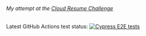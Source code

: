 ###### My attempt at the [Cloud Resume Challenge](https://cloudresumechallenge.dev/docs/the-challenge/aws/)

Latest GitHub Actions test status: [![Cypress E2E tests ](https://github.com/o-butt/CloudResumeChallengeFrontEnd/actions/workflows/cypress.yml/badge.svg)](https://github.com/o-butt/CloudResumeChallengeFrontEnd/actions/workflows/cypress.yml)
